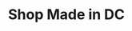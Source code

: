 ---
title: "Shop Made in DC"
url: /washington/shop-made-in-dc-wisconsin-avenue-northwest/
shop: Andenken
---